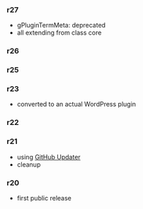 ### r27
* gPluginTermMeta: deprecated
* all extending from class core

### r26

### r25

### r23
* converted to an actual WordPress plugin

### r22

### r21
* using [GitHub Updater](https://github.com/afragen/github-updater)
* cleanup

### r20
* first public release
